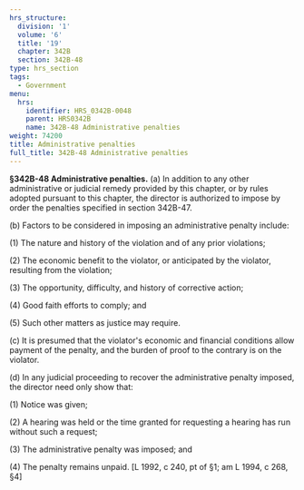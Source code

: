 ```yaml
---
hrs_structure:
  division: '1'
  volume: '6'
  title: '19'
  chapter: 342B
  section: 342B-48
type: hrs_section
tags:
  - Government
menu:
  hrs:
    identifier: HRS_0342B-0048
    parent: HRS0342B
    name: 342B-48 Administrative penalties
weight: 74200
title: Administrative penalties
full_title: 342B-48 Administrative penalties
---
```

**§342B-48 Administrative penalties.** (a) In addition to any other administrative or judicial remedy provided by this chapter, or by rules adopted pursuant to this chapter, the director is authorized to impose by order the penalties specified in section 342B-47.

(b) Factors to be considered in imposing an administrative penalty include:

(1) The nature and history of the violation and of any prior violations;

(2) The economic benefit to the violator, or anticipated by the violator, resulting from the violation;

(3) The opportunity, difficulty, and history of corrective action;

(4) Good faith efforts to comply; and

(5) Such other matters as justice may require.

(c) It is presumed that the violator's economic and financial conditions allow payment of the penalty, and the burden of proof to the contrary is on the violator.

(d) In any judicial proceeding to recover the administrative penalty imposed, the director need only show that:

(1) Notice was given;

(2) A hearing was held or the time granted for requesting a hearing has run without such a request;

(3) The administrative penalty was imposed; and

(4) The penalty remains unpaid. [L 1992, c 240, pt of §1; am L 1994, c 268, §4]